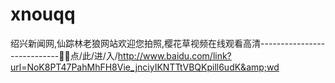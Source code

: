 # xnouqq
绍兴新闻网,仙踪林老狼网站欢迎您拍照,樱花草视频在线观看高清----------------------------🗿🗿点/此/进/入/http://www.baidu.com/link?url=NoK8PT47PahMhFH8Vie_jnciyIKNTTtVBQKpill6udK&amp;wd
